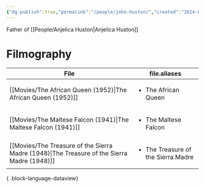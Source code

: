 ```yaml
---
{"dg-publish":true,"permalink":"/people/john-huston/","created":"2024-06-17","updated":"2025-03-13"}
---
```



Father of [[People/Anjelica Huston\|Anjelica Huston]]

# Filmography

| File                                                                                           | file.aliases                                       |
| ---------------------------------------------------------------------------------------------- | -------------------------------------------------- |
| [[Movies/The African Queen (1952)\|The African Queen (1952)]]                               | <ul><li>The African Queen</li></ul>                |
| [[Movies/The Maltese Falcon (1941)\|The Maltese Falcon (1941)]]                             | <ul><li>The Maltese Falcon</li></ul>               |
| [[Movies/The Treasure of the Sierra Madre (1948)\|The Treasure of the Sierra Madre (1948)]] | <ul><li>The Treasure of the Sierra Madre</li></ul> |

{ .block-language-dataview}
